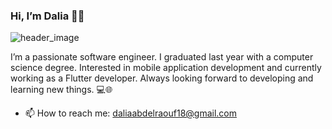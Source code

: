 ### Hi, I’m Dalia 👋🏻

![header_image](https://github.com/DaliaAbdelraouf/DaliaAbdelraouf/assets/65053223/923d745f-02f4-4a1e-a387-6e640503cf54)


I’m a passionate software engineer. I graduated last year with a computer science degree. Interested in mobile application development and currently working as a Flutter developer. Always looking forward to developing and learning new things. 💻🌐

- 📫 How to reach me: daliaabdelraouf18@gmail.com

<!--
**DaliaAbdelraouf/DaliaAbdelraouf** is a ✨ _special_ ✨ repository because its `README.md` (this file) appears on your GitHub profile.

Here are some ideas to get you started:

- 🔭 I’m currently working on ...
- 🌱 I’m currently learning ...
- 👯 I’m looking to collaborate on ...
- 🤔 I’m looking for help with ...
- 💬 Ask me about ...
- 📫 How to reach me: ...
- 😄 Pronouns: ...
- ⚡ Fun fact: ...
-->
